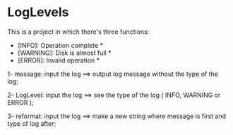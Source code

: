 # LogLevels
This is a project in which there's three functions:
* [INFO]: Operation complete *
* [WARNING]: Disk is almost full *
* [ERROR]: Invalid operation * 

1- message: input the log ==> output log message without the type of the log;

2- LogLevel: input the log ==> see the type of the log ( INFO, WARNING or ERROR );

3- reformat: input the log ==> make a new string where message is first and type of log after;
